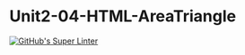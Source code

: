 # Unit2-04-HTML-AreaTriangle
[![GitHub's Super Linter](https://github.com/ICS20-Programming-BenT/Unit2-04-HTML-AreaTriangle/workflows/GitHub's%20Super%20Linter/badge.svg)](https://github.com/ICS20-Programming-BenT/Unit2-04-HTML-AreaTriangle/actions)